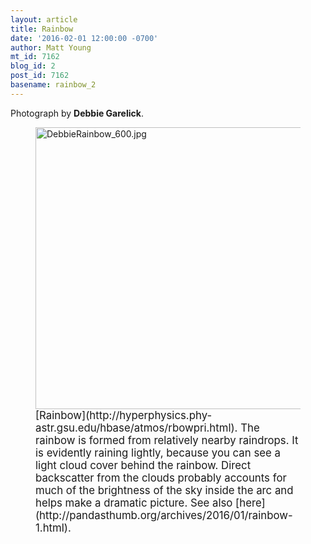 ```yaml
---
layout: article
title: Rainbow
date: '2016-02-01 12:00:00 -0700'
author: Matt Young
mt_id: 7162
blog_id: 2
post_id: 7162
basename: rainbow_2
---
```

Photograph by **Debbie Garelick**.

<figure>
<img src="http://pandasthumb.org/archives/2015/12/31/DebbieRainbow_600.jpg" alt="DebbieRainbow_600.jpg" width="600" height="451" />
<figcaption markdown="span">
<big>[Rainbow](http://hyperphysics.phy-astr.gsu.edu/hbase/atmos/rbowpri.html). The rainbow is formed from relatively nearby raindrops. It is evidently raining lightly, because you can see a light cloud cover behind the rainbow. Direct backscatter from the clouds probably accounts for much of the brightness of the sky inside the arc and helps make a dramatic picture. See also [here](http://pandasthumb.org/archives/2016/01/rainbow-1.html).</big>

</figcaption>
</figure>
